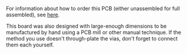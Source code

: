 For information about how to order this PCB (either unassembled for full assembled), see [here](https://github.com/nathancharlesjones/Embedded-for-Everyone/wiki/3.-Building-a-circuit-on-a-PCB-and-connecting-it-to-the-rest-of-the-embedded-device#step-5-assemble-the-pcb).

This board was also designed with large-enough dimensions to be manufactured by hand using a PCB mill or other manual technique. If the method you use doesn't through-plate the vias, don't forget to connect them each yourself.
